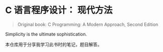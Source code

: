 # C 语言程序设计： 现代方法

> Original book: C Programming: A Modern Approach, Second Edition

Simplicity is the ultimate sophistication.

本仓库用于分享我学习此书时的笔记，题目解答。
